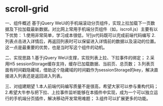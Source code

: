 # scroll-grid

一、组件概述 
基于jQuery WeUi的手机端滚动分页组件，实现上拉加载下一页数据及下拉加载最新数据。对比网上常用手机端分页组件（如，iscroll.js）主要有以下优势： 
1.使用非常简单，学习成本很低，1行js代码既可以完成前端代码编写 
2.列表点击进入详情后，再返回列表时可以保留进入详情前的数据以及滚动的位置。这一点是最重要的优势，也是当时写这个组件的动机。

二、实现思路 
1.基于jQuery WeUi支撑，实现列表上拉、下拉事件的绑定； 
2.采用H5 sessionStorage缓存支持，缓存已加载数据、当前页、总页数； 
3.列表页面有时间戳隐藏域，借助这个隐藏域的时间戳作为sessionStorage的key，解决直接进入列表还是返回进入列表。

三、对组建期望 
1.本人前端代码编写质量不是很高，希望大家可以参与重构代码； 
2.希望大牛参与把下拉、上拉事件监听能够在本插件中实现，成为一个可以独立运行的手机端分页插件，解决移动开发常用难题； 
3.组件可以扩展更多的功能。
